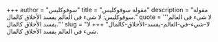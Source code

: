 +++
author = "سوفوكليس"
title = "مقولة سوفوكليس"
description = "مقولة سوفوكليس: لا شيء في العالم يفسد الأخلاق كالمال."
quote = '''لا شيء في العالم يفسد الأخلاق كالمال.''' 
slug = "لا-شيء-في-العالم-يفسد-الأخلاق-كالمال"
+++
لا شيء في العالم يفسد الأخلاق كالمال.
